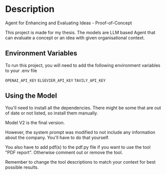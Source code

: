 
# Description

Agent for Enhancing and Evaluating Ideas - Proof-of-Concept

This project is made for my thesis. The models are LLM based Agent that can evaluate a concept or an idea with given organisational context.


## Environment Variables

To run this project, you will need to add the following environment variables to your .env file

`OPENAI_API_KEY`
`ELSEVIER_API_KEY`
`TAVILY_API_KEY`



## Using the Model

You'll need to install all the dependencies. There might be some that are out of date or not listed, so install them manually.

Model V2 is the final version.

However, the system prompt was modified to not include any information about the company. You'll have to do that yourself.

You also have to add pdf(s) to the pdf.py file if you want to use the tool "PDF report". Otherwise comment out or remove the tool.

Remember to change the tool descriptions to match your context for best possible results.

